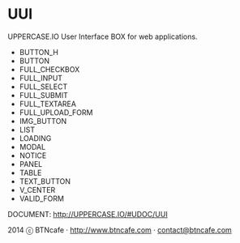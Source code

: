 UUI
===
UPPERCASE.IO User Interface BOX for web applications.

- BUTTON_H
- BUTTON
- FULL_CHECKBOX
- FULL_INPUT
- FULL_SELECT
- FULL_SUBMIT
- FULL_TEXTAREA
- FULL_UPLOAD_FORM
- IMG_BUTTON
- LIST
- LOADING
- MODAL
- NOTICE
- PANEL
- TABLE
- TEXT_BUTTON
- V_CENTER
- VALID_FORM

DOCUMENT: http://UPPERCASE.IO/#UDOC/UUI

2014 ⓒ BTNcafe · http://www.btncafe.com · contact@btncafe.com

